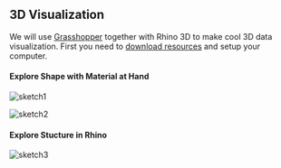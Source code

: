## 3D Visualization

We will use [Grasshopper](http://www.grasshopper3d.com/) together with Rhino 3D to make cool 3D data visualization. First you need to [download resources](https://github.com/zachpino/id_proto/blob/master/week8/resources.md) and setup your computer.

#### Explore Shape with Material at Hand

![sketch1](https://prismic-io.s3.amazonaws.com/fishery-and-ocean-health/e58464771d382f4305a61044c097401613cfddaa_3d1.png)

![sketch2](https://prismic-io.s3.amazonaws.com/fishery-and-ocean-health/73eadeef7bfcf1589a71306b354061856031613f_3d2-01.png)

#### Explore Stucture in Rhino

![sketch3](https://prismic-io.s3.amazonaws.com/fishery-and-ocean-health/35da554d4db5929ab250e72ec203e1e8bbbfcb45_screen-shot-2017-04-30-at-4.49.37-pm.png)
